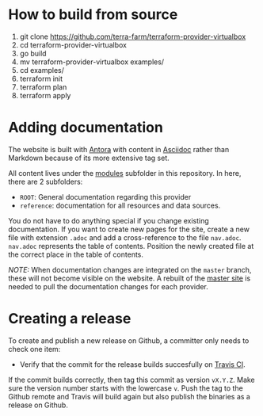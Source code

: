 # How to build from source

1. git clone https://github.com/terra-farm/terraform-provider-virtualbox
1. cd terraform-provider-virtualbox
1. go build
1. mv terraform-provider-virtualbox examples/
1. cd examples/
1. terraform init
1. terraform plan
1. terraform apply

# Adding documentation

The website is built with [Antora](https://antora.org/) with content in [Asciidoc](http://asciidoc.org/) rather than Markdown because of its more extensive tag set.

All content lives under the [modules](modules) subfolder in this repository. In here, there are 2 subfolders:

* `ROOT`: General documentation regarding this provider
* `reference`: documentation for all resources and data sources.

You do not have to do anything special if you change existing documentation. If you want to create new pages
for the site, create a new file with extension `.adoc` and add a cross-reference to the file `nav.adoc`.
`nav.adoc` represents the table of contents. Position the newly created file at the correct place in the 
table of contents.

*NOTE:* When documentation changes are integrated on the `master` branch, these will not become visible on the
website. A rebuilt of the [master site](https://github.com/terra-farm/terra-farm.github.io) is needed to pull 
the documentation changes for each provider.

# Creating a release

To create and publish a new release on Github, a committer only needs to check one item:

* Verify that the commit for the release builds succesfully on [Travis CI](https://travis-ci.org/terra-farm/terraform-provider-virtualbox).

If the commit builds correctly, then tag this commit as version `vX.Y.Z`. Make sure the version number
starts with the lowercase `v`. Push the tag to the Github remote and Travis will build again but also
publish the binaries as a release on Github.
